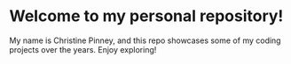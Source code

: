 # Welcome to my personal repository!

My name is Christine Pinney, and this repo showcases some of my coding projects over the years. Enjoy exploring!
